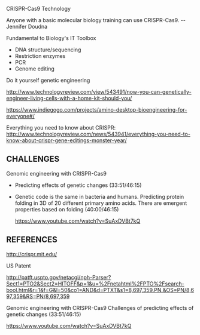 CRISPR-Cas9 Technology

Anyone with a basic molecular biology training can use CRISPR-Cas9. -- Jennifer Doudna

Fundamental to Biology's IT Toolbox
* DNA structure/sequencing
* Restriction enzymes
* PCR
* Genome editing


Do it yourself genetic engineering

  http://www.technologyreview.com/view/543491/now-you-can-genetically-engineer-living-cells-with-a-home-kit-should-you/

  https://www.indiegogo.com/projects/amino-desktop-bioengineering-for-everyone#/

Everything you need to know about CRISPR:
  http://www.technologyreview.com/news/543941/everything-you-need-to-know-about-crispr-gene-editings-monster-year/


CHALLENGES
----------
Genomic engineering with CRISPR-Cas9
* Predicting effects of genetic changes (33:51/46:15)
* Genetic code is the same in bacteria and humans.  Predicting protein folding in 3D of 20 different primary amino acids.  There are emergent properties based on folding (40:00/46:15)

  https://www.youtube.com/watch?v=SuAxDVBt7kQ



REFERENCES
----------
http://crispr.mit.edu/

US Patent

  http://patft.uspto.gov/netacgi/nph-Parser?Sect1=PTO2&Sect2=HITOFF&p=1&u=%2Fnetahtml%2FPTO%2Fsearch-bool.html&r=1&f=G&l=50&co1=AND&d=PTXT&s1=8,697,359.PN.&OS=PN/8,697,359&RS=PN/8,697,359

Genomic engineering with CRISPR-Cas9
Challenges of predicting effects of genetic changes (33:51/46:15)

  https://www.youtube.com/watch?v=SuAxDVBt7kQ

